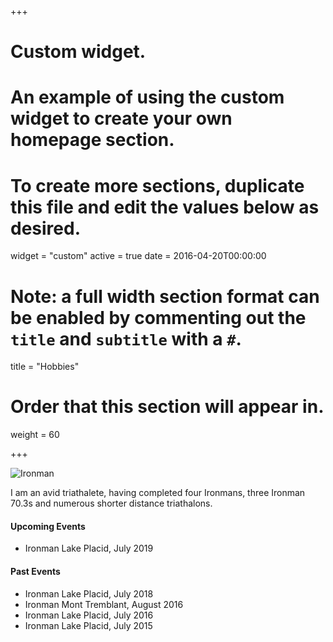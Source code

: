 +++
# Custom widget.
# An example of using the custom widget to create your own homepage section.
# To create more sections, duplicate this file and edit the values below as desired.
widget = "custom"
active = true
date = 2016-04-20T00:00:00

# Note: a full width section format can be enabled by commenting out the `title` and `subtitle` with a `#`.
title = "Hobbies"

# Order that this section will appear in.
weight = 60

+++

![Ironman](/img/im.png "Ironman Mont Tremblant 2016")

I am an avid triathalete, having completed four Ironmans, three Ironman 70.3s and numerous shorter distance triathalons.

#### Upcoming Events
* Ironman Lake Placid, July 2019

#### Past Events
* Ironman Lake Placid, July 2018
* Ironman Mont Tremblant, August 2016
* Ironman Lake Placid, July 2016
* Ironman Lake Placid, July 2015
